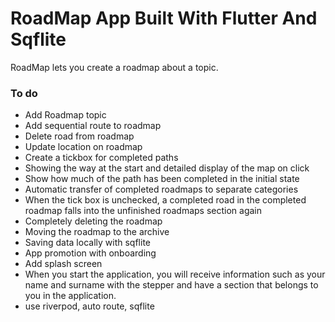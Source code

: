 # RoadMap App Built With Flutter And Sqflite

RoadMap lets you create a roadmap about a topic.

### To do

- Add Roadmap topic
- Add sequential route to roadmap
- Delete road from roadmap
- Update location on roadmap
- Create a tickbox for completed paths
- Showing the way at the start and detailed display of the map on click
- Show how much of the path has been completed in the initial state
- Automatic transfer of completed roadmaps to separate categories
- When the tick box is unchecked, a completed road in the completed roadmap falls into the unfinished roadmaps section again
- Completely deleting the roadmap
- Moving the roadmap to the archive
- Saving data locally with sqflite
- App promotion with onboarding
- Add splash screen
- When you start the application, you will receive information such as your name and surname with the stepper and have a section that belongs to you in the application.
- use riverpod, auto route, sqflite
